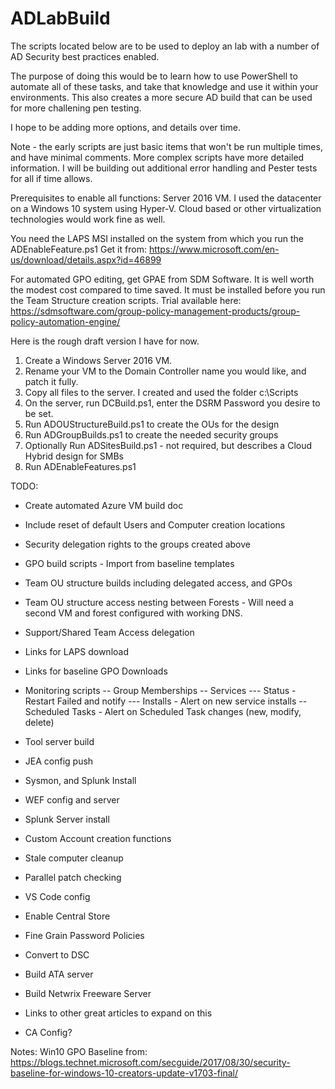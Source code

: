 # ADLabBuild

The scripts located below are to be used to deploy an lab with a number of AD Security best practices enabled. 

The purpose of doing this would be to learn how to use PowerShell to automate all of these tasks, and take that knowledge and use it within your environments.  This also creates a more secure AD build that can be used for more challening pen testing.


I hope to be adding more options, and details over time.  

Note - the early scripts are just basic items that won't be run multiple times, and have minimal comments.  More complex scripts have more detailed information.
I will be building out additional error handling and Pester tests for all if time allows.


Prerequisites to enable all functions:
Server 2016 VM.  I used the datacenter on a Windows 10 system using Hyper-V.  Cloud based or other virtualization technologies would work fine as well.

You need the LAPS MSI installed on the system from which you run the ADEnableFeature.ps1
Get it from: https://www.microsoft.com/en-us/download/details.aspx?id=46899

For automated GPO editing, get GPAE from SDM Software.  It is well worth the modest cost compared to time saved. 
It must be installed before you run the Team Structure creation scripts. 
Trial available here:  https://sdmsoftware.com/group-policy-management-products/group-policy-automation-engine/


Here is the rough draft version I have for now.  

1.  Create a Windows Server 2016 VM.  
2.  Rename your VM to the Domain Controller name you would like, and patch it fully.
3.  Copy all files to the server.  I created and used the folder c:\Scripts
4.  On the server, run DCBuild.ps1, enter the DSRM Password you desire to be set.
5.  Run ADOUStructureBuild.ps1 to create the OUs for the design
6.  Run ADGroupBuilds.ps1 to create the needed security groups
7.  Optionally Run ADSitesBuild.ps1 - not required, but describes a Cloud Hybrid design for SMBs
8.  Run ADEnableFeatures.ps1



TODO:
- Create automated Azure VM build doc
- Include reset of default Users and Computer creation locations
- Security delegation rights to the groups created above
- GPO build scripts - Import from baseline templates
- Team OU structure builds including delegated access, and GPOs
- Team OU structure access nesting between Forests - Will need a second VM and forest configured with working DNS.
- Support/Shared Team Access delegation
- Links for LAPS download
- Links for baseline GPO Downloads
- Monitoring scripts
-- Group Memberships
-- Services
--- Status - Restart Failed and notify
--- Installs - Alert on new service installs
--Scheduled Tasks - Alert on Scheduled Task changes (new, modify, delete)
- Tool server build
- JEA config push
- Sysmon, and Splunk Install
- WEF config and server
- Splunk Server install
- Custom Account creation functions
- Stale computer cleanup
- Parallel patch checking
- VS Code config
- Enable Central Store
- Fine Grain Password Policies
- Convert to DSC
- Build ATA server
- Build Netwrix Freeware Server
- Links to other great articles to expand on this

- CA Config?

Notes:
Win10 GPO Baseline from:
https://blogs.technet.microsoft.com/secguide/2017/08/30/security-baseline-for-windows-10-creators-update-v1703-final/

